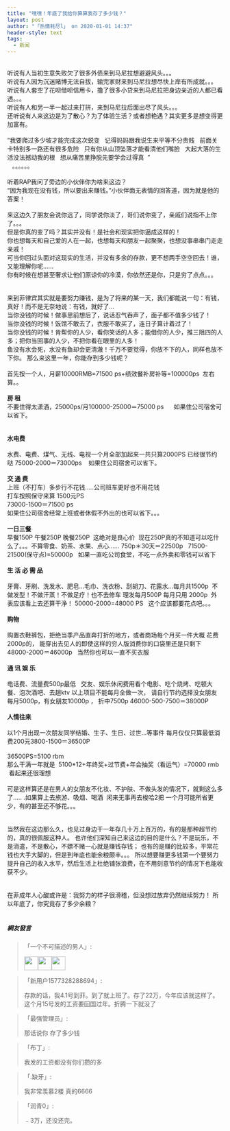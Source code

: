 ```yaml
---
title: "嘿嘿！年底了我给你算算我存了多少钱？"
layout: post
author: "「热情耗尽l」 on 2020-01-01 14:37"
header-style: text
tags:
  - 新闻
---
```


<br>
听说有人当初生意失败欠了很多外债来到马尼拉想避避风头。。。<br style="overflow-wrap: break-word;">听说有人因为沉迷赌博无法自拔，输完家财来到马尼拉想尽快上岸有所成就。。。<br style="overflow-wrap: break-word;">听说有人套空了花呗借呗信用卡，撸了很多小贷来到马尼拉把身边亲近的人都已看透。。。<br style="overflow-wrap: break-word;">听说有人和另一半一起过来打拼，来到马尼拉后面出尽了风头。。。<br style="overflow-wrap: break-word;">还听说有人来这边是为了散心？为了体验生活？或者想艳遇？其实更多是想变得更加富有。
<br style="overflow-wrap: break-word;"><br style="overflow-wrap: break-word; color: rgb(68, 68, 68); font-family: 微软雅黑; letter-spacing: 1px; white-space: normal; background-color: rgb(255, 255, 255);">
“我要爬过多少坡才能完成这次蜕变
&nbsp;&nbsp;记得妈妈跟我说生来平等不分贵贱
&nbsp;&nbsp;前面关卡特别多一路还有很多危险
&nbsp;&nbsp;只有你从山顶坠落才能看清他们嘴脸
&nbsp;&nbsp;大起大落的生活没法撼动我的根
&nbsp;&nbsp;想从痛苦里挣脱先要学会过得真&nbsp;&nbsp;”
<br style="overflow-wrap: break-word;">&nbsp; &nbsp;。。。。。。<br style="overflow-wrap: break-word;"><br style="overflow-wrap: break-word;">听着RAP我问了旁边的小伙伴你为啥来这边？
<br>
“因为我现在没有钱，所以要出来赚钱。”小伙伴面无表情的回答道，因为就是他的答案！<br style="overflow-wrap: break-word;"><br style="overflow-wrap: break-word;">来这边久了朋友会说你远了，同学说你淡了，哥们说你变了，亲戚们说指不上你了。。。<br style="overflow-wrap: break-word;">但是你真的变了吗？其实并没有！是社会和现实把你逼成这样的！<br style="overflow-wrap: break-word;">你也想每天和自己爱的人在一起，也想每天和朋友一起聚聚，也想没事串串门走走亲戚！<br style="overflow-wrap: break-word;">可当你回过头面对这现实的生活，并没有多余的存款，更不想两手空空回去！谁，又能理解你呢……<br style="overflow-wrap: break-word;">你有时候在想甚至奢求让他们原谅你的冷漠，你依然还是你，只是穷了点点。。。<br style="overflow-wrap: break-word;"><br style="overflow-wrap: break-word;"><br style="overflow-wrap: break-word;">来到菲律宾其实就是要努力赚钱，是为了将来的某一天，我们都能说一句：有钱，真好！而不是无奈地说：有钱，就好了…<br style="overflow-wrap: break-word;">当你没钱的时候！做事思前想后了，说话忍气吞声了，面子都不值多少钱了！<br style="overflow-wrap: break-word;">当你没钱的时候！饭馆不敢去了，衣服不敢买了，连日子算计着过了！<br style="overflow-wrap: break-word;">当你没钱的时候！肯帮你的人少，看你笑话的人多；能借你的人少，推三阻四的人多；把你当回事的人少，不把你看在眼里的人多！<br style="overflow-wrap: break-word;">鱼没有水会死，水没有鱼却会更清澈！千万不要觉得，你放不下的人，同样也放不下你。
那么来这里一年，你能存到多少钱呢？<br style="overflow-wrap: break-word;"><br style="overflow-wrap: break-word;">首先按一个人，月薪10000RMB=71500 ps+绩效餐补房补等=100000ps&nbsp;&nbsp;左右算。。<br style="overflow-wrap: break-word;"><br style="overflow-wrap: break-word;"><strong>房 租&nbsp;&nbsp;</strong>
<br style="overflow-wrap: break-word;">不要住得太潇洒，25000ps/月100000-25000＝75000 ps&nbsp; &nbsp;&nbsp;&nbsp;
如果住公司宿舍可以省下。<br style="overflow-wrap: break-word;"><br style="overflow-wrap: break-word; color: rgb(68, 68, 68); font-family: 微软雅黑; letter-spacing: 1px; white-space: normal; background-color: rgb(255, 255, 255);"><br style="overflow-wrap: break-word; color: rgb(68, 68, 68); font-family: 微软雅黑; letter-spacing: 1px; white-space: normal; background-color: rgb(255, 255, 255);"><strong>水电费<br style="overflow-wrap: break-word;"><br></strong>
水费、电费、煤气、无线、电视一个月全部加起来一共只算2000PS 已经很节约哒 75000-2000＝73000ps&nbsp; &nbsp;
如果住公司宿舍可以省下。<br style="overflow-wrap: break-word;"><br style="overflow-wrap: break-word;"><strong>交 通 费&nbsp;&nbsp;&nbsp;</strong>&nbsp;
<br style="overflow-wrap: break-word;">上班（不打车）多步行不花钱.....公司班车更好也不用花钱<br style="overflow-wrap: break-word;">打车按照保守来算 1500元PS&nbsp;&nbsp;<br style="overflow-wrap: break-word;">73000-1500＝71500 ps<br style="overflow-wrap: break-word;">如果住公司宿舍经常上班或者休假不外出的也可以省下。。。<br style="overflow-wrap: break-word; color: rgb(68, 68, 68); font-family: 微软雅黑; letter-spacing: 1px; white-space: normal; background-color: rgb(255, 255, 255);"><br style="overflow-wrap: break-word; color: rgb(68, 68, 68); font-family: 微软雅黑; letter-spacing: 1px; white-space: normal; background-color: rgb(255, 255, 255);"><strong>一日三餐</strong>
<strong><br style="overflow-wrap: break-word;"></strong>早餐150P 午餐250P 晚餐250P&nbsp;&nbsp;这绝对是良心价&nbsp;
现在250P真的不知道可以吃什么了。。。不算零食、奶茶、水果、点心......
750p＊30天＝22500p&nbsp; &nbsp;71500-21500(保守点)=50000p&nbsp;&nbsp;
如果一直吃公司食堂，不吃一点外卖和零钱可以省下<br style="overflow-wrap: break-word;"><br style="overflow-wrap: break-word;"><strong>生 活 必 需 品&nbsp;&nbsp;</strong><br style="overflow-wrap: break-word;"><br>
牙膏、牙刷、洗发水、肥皂...毛巾、洗衣粉、刮胡刀、花露水...每月共1500p&nbsp;
不做发型！不做汗蒸！不做足疗！也不去修车 理发每月500P 每月只用 2000p&nbsp;
外表应该看上去还算干浄！
50000-2000=48000 PS&nbsp; &nbsp;这个应该都要花点吧。。。<br style="overflow-wrap: break-word;"><br style="overflow-wrap: break-word;"><strong>购物</strong><br style="overflow-wrap: break-word;"><br>
购置衣鞋裤包，拒绝当季产品直奔打折的地方，或者商场每个月买一件大概 花费 2000p的，
能穿出去见人的即使这样的穷人版消费你的口袋里还是只剩下48000-2000＝46000p&nbsp;&nbsp;
当然你也可以一直不买衣服<br style="overflow-wrap: break-word;"><br style="overflow-wrap: break-word;"><strong>通 讯 娱 乐&nbsp;&nbsp;</strong><br style="overflow-wrap: break-word;"><br>
电话费、流量费500p最低&nbsp;&nbsp;
交友、娱乐休闲费用看个电影、吃个烧烤、吃顿大餐、泡次酒吧、去趟ktv 以上项目不能每月全做一次，
请自行节约选择没女朋友每月5000p，有女朋友10000p ，
折中7500p 46000-500-7500＝38000P<br style="overflow-wrap: break-word;"><br style="overflow-wrap: break-word;"><strong>人情往来</strong><br style="overflow-wrap: break-word;"><br>
以1个月出现一次朋友同学结婚、生子、生日、过世...等事件
每月仅仅只算最低消费200元3800-1500＝36500P<br style="overflow-wrap: break-word;"><br style="overflow-wrap: break-word;">36500PS=5100 rbm&nbsp; &nbsp;
<br>
那么干满一年就是&nbsp;&nbsp;5100*12+年终奖+过节费+年会抽奖（看运气）=70000 rmb&nbsp; &nbsp;看起来还很理想<br style="overflow-wrap: break-word;"><br style="overflow-wrap: break-word;">可是这样算还是在男人的女朋友不化妆、不护肤、不做头发的情况下，就剩这么多了.....
.如果算上去旅游、吸烟、喝酒&nbsp;&nbsp;闲来无事再去梭哈2把 一个月可能所省更少，有的甚至还不够花。。。<br style="overflow-wrap: break-word;"><br style="overflow-wrap: break-word;"><br style="overflow-wrap: break-word;">当然我在这边那么久，也见过身边干一年存几十万上百万的，有的是那种超节约的，真的很佩服这种人。
也许他们深知自己来这边的目的是什么？不是玩乐，不是消遣，不是散心，不嫖不赌一心就是赚钱存钱；
也有的是赚的比较多，平常花钱也大手大脚的，但是到年底也能余粮颇丰。。。
所以想要赚更多钱第一个要努力提升自己的收入水平，然后生活上杜绝铺张浪费，在不用刻意节约的情况下也能收获不少。<br style="overflow-wrap: break-word;"><br style="overflow-wrap: break-word; color: rgb(68, 68, 68); font-family: 微软雅黑; letter-spacing: 1px; white-space: normal; background-color: rgb(255, 255, 255);"><br style="overflow-wrap: break-word;">在菲成年人心酸或许是：我努力的样子很滑稽，但没想过放弃仍然继续努力！
所以年底了，你究竟存了多少余粮？<br style="overflow-wrap: break-word; color: rgb(68, 68, 68); font-family: 微软雅黑; letter-spacing: 1px; white-space: normal; background-color: rgb(255, 255, 255);">
<input type="hidden" value="菲乐园提供"><br>

##### 網友發言 
> 「一个不可描述的男人」:
> <p><img src="https://images.feileyuan.com/images/ueditor/dialogs/emotion/images/tsj/t_0007.gif" width="32" height="32"><img src="https://images.feileyuan.com/images/ueditor/dialogs/emotion/images/tsj/t_0007.gif" width="32" height="32"><img src="https://images.feileyuan.com/images/ueditor/dialogs/emotion/images/tsj/t_0007.gif" width="32" height="32"></p>

> 「新用户1577328288694」:
> <p>存款的话，我4.1号到菲。到了就上班了。存了22万，今年应该就这样了。这个月15号发的工资要回国过年。折腾一下就没了</p>

> 「最强管理员」:
> <p>那话说你 存了多少钱&nbsp;</p>

> 「布丁」:
> <p>我发的工资都没有你们攒的多</p>


> 「.缺牙」:
> <p>我非常羡慕2楼 真的6666</p>

> 「润青0」:
> <p>﹣3万，还没还完。</p>


